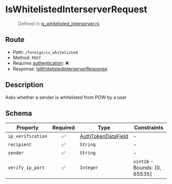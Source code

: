 # IsWhitelistedInterserverRequest
> Defined in [is_whitelisted_interserver.rs](../../../../../interface/src/interface/routes/foreign/is_whitelisted_interserver.rs)

## Route
- Path: `/foreign/is_whitelisted`
- Method: `POST`
- Requires [authentication](../../../../Flows/Authentication%20Flow.md): ❌
- Response: [IsWhitelistedInterserverResponse](IsWhitelistedInterserverResponse.md)

## Description
Asks whether a sender is whitelisted from POW by a user

## Schema

| Property | Required | Type | Constraints |
| --- | :---: | --- | --- |
| `ip_verification` | ✅ | [AuthTokenDataField](../../../fields/auth_token/AuthTokenDataField.md) |  -  |
| `recipient` | ✅ | `String` |  -  |
| `sender` | ✅ | `String` |  -  |
| `verify_ip_port` | ✅ | `Integer` | `uint16` - Bounds: [0, 65535] |


